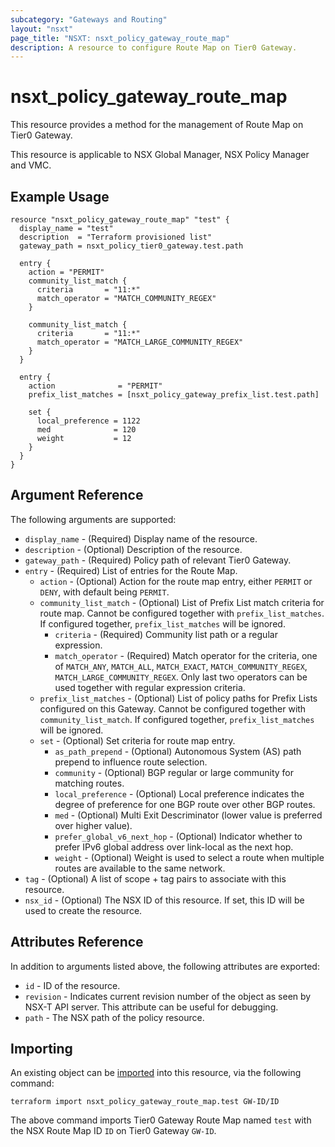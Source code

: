 ```yaml
---
subcategory: "Gateways and Routing"
layout: "nsxt"
page_title: "NSXT: nsxt_policy_gateway_route_map"
description: A resource to configure Route Map on Tier0 Gateway.
---
```


# nsxt_policy_gateway_route_map

This resource provides a method for the management of Route Map on Tier0 Gateway.

This resource is applicable to NSX Global Manager, NSX Policy Manager and VMC.

## Example Usage

```hcl
resource "nsxt_policy_gateway_route_map" "test" {
  display_name = "test"
  description  = "Terraform provisioned list"
  gateway_path = nsxt_policy_tier0_gateway.test.path

  entry {
    action = "PERMIT"
    community_list_match {
      criteria       = "11:*"
      match_operator = "MATCH_COMMUNITY_REGEX"
    }

    community_list_match {
      criteria       = "11:*"
      match_operator = "MATCH_LARGE_COMMUNITY_REGEX"
    }
  }

  entry {
    action              = "PERMIT"
    prefix_list_matches = [nsxt_policy_gateway_prefix_list.test.path]

    set {
      local_preference = 1122
      med              = 120
      weight           = 12
    }
  }
}
```

## Argument Reference

The following arguments are supported:

* `display_name` - (Required) Display name of the resource.
* `description` - (Optional) Description of the resource.
* `gateway_path` - (Required) Policy path of relevant Tier0 Gateway.
* `entry` - (Required) List of entries for the Route Map.
  * `action` - (Optional) Action for the route map entry, either `PERMIT` or `DENY`, with default being `PERMIT`.
  * `community_list_match` - (Optional) List of Prefix List match criteria for route map. Cannot be configured together with `prefix_list_matches`. If configured together, `prefix_list_matches` will be ignored.
    * `criteria` - (Required) Community list path or a regular expression.
    * `match_operator` - (Required) Match operator for the criteria, one of `MATCH_ANY`, `MATCH_ALL`, `MATCH_EXACT`, `MATCH_COMMUNITY_REGEX`, `MATCH_LARGE_COMMUNITY_REGEX`. Only last two operators can be used together with regular expression criteria.
  * `prefix_list_matches` - (Optional) List of policy paths for Prefix Lists configured on this Gateway. Cannot be configured together with `community_list_match`. If configured together, `prefix_list_matches` will be ignored.
  * `set` - (Optional) Set criteria for route map entry.
    * `as_path_prepend` - (Optional) Autonomous System (AS) path prepend to influence route selection.
    * `community` - (Optional) BGP regular or large community for matching routes.
    * `local_preference` - (Optional) Local preference indicates the degree of preference for one BGP route over other BGP routes.
    * `med` - (Optional) Multi Exit Descriminator (lower value is preferred over higher value).
    * `prefer_global_v6_next_hop` - (Optional)  Indicator whether to prefer IPv6 global address over link-local as the next hop.
    * `weight` - (Optional) Weight is used to select a route when multiple routes are available to the same network.
* `tag` - (Optional) A list of scope + tag pairs to associate with this resource.
* `nsx_id` - (Optional) The NSX ID of this resource. If set, this ID will be used to create the resource.


## Attributes Reference

In addition to arguments listed above, the following attributes are exported:

* `id` - ID of the resource.
* `revision` - Indicates current revision number of the object as seen by NSX-T API server. This attribute can be useful for debugging.
* `path` - The NSX path of the policy resource.

## Importing

An existing object can be [imported][docs-import] into this resource, via the following command:

[docs-import]: https://www.terraform.io/cli/import

```
terraform import nsxt_policy_gateway_route_map.test GW-ID/ID
```

The above command imports Tier0 Gateway Route Map named `test` with the NSX Route Map ID `ID` on Tier0 Gateway `GW-ID`.
